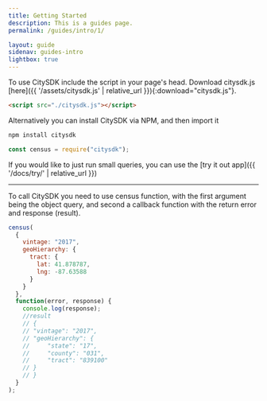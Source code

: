 ```yaml
---
title: Getting Started
description: This is a guides page.
permalink: /guides/intro/1/

layout: guide
sidenav: guides-intro
lightbox: true
---
```


To use CitySDK include the script in your page's head. Download citysdk.js [here]({{ '/assets/citysdk.js' | relative_url }}){:download="citysdk.js"}.

```html
<script src="./citysdk.js"></script>
```

Alternatively you can install CitySDK via NPM, and then import it

```bash
npm install citysdk
```

```javascript
const census = require("citysdk");
```

If you would like to just run small queries, you can use the [try it out app]({{ '/docs/try/' | relative_url }})

---

To call CitySDK you need to use census function, with the first argument being the object query, and second a callback function with the return error and response (result).

```js
census(
  {
    vintage: "2017",
    geoHierarchy: {
      tract: {
        lat: 41.878787,
        lng: -87.63588
      }
    }
  },
  function(error, response) {
    console.log(response);
    //result
    // {
    // "vintage": "2017",
    // "geoHierarchy": {
    //     "state": "17",
    //     "county": "031",
    //     "tract": "839100"
    // }
    // }
  }
);
```
